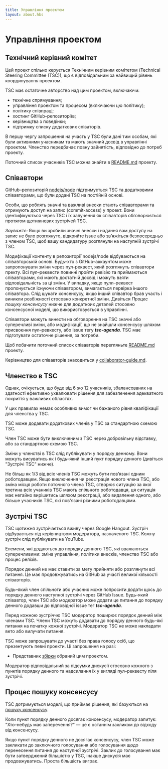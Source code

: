 ```yaml
---
title: Управління проектом
layout: about.hbs
---
```


# Управління проектом

## Технічний керівний комітет

Цей проект спільно керується Технічним керівним комітетом
(Technical Steering Committee (TSC)), що є відповідальним
за найвищий рівень координування проектом.

TSC має остаточне авторство над цим проектом, включаючи:

* технічне спрямування;
* управління проектом та процесом (включаючи цю політику);
* політику співпраці;
* хостинг GitHub–репозиторіїв;
* керівництва з поведінки;
* підтримку списку додаткових співаторів.

В першу чергу запрошення на участь у TSC були дані тим особам, які
були активними учасникам та мають значний досвід в управлінні проектом.
Членство передбачає повну зайнятість, відповідно до потреб проекту.

Поточний список учасників TSC можна знайти в
[README.md](https://github.com/nodejs/node/blob/master/README.md#tsc-technical-steering-committee) проекту.

## Співавтори

GitHub–репозиторій [nodejs/node](https://github.com/nodejs/node)
підтримується TSC та додатковими співавторами, що були додані
TSC на постійній основі.

Особи, що роблять значні та важливі внески стають співавторами
та отримують доступ на запис (commit-access) у проект. Вони
ідентифікуються через TSC і їх залучення як співавторів
обговорюється протягом щотижневих зустрічей TSC.

_Зауважте:_ Якщо ви зробили значні внески і надання вам доступу на запис
не було розглянуто, відкрийте issue або зв’яжіться безпосередньо з членом TSC,
щоб вашу кандидатуру розглянули на наступній зустрічі TSC.

Модифікації контенту в репозиторії nodejs/node відбуваються на
співавторській основі. Будь–хто з GitHub–аккаунтом може запропонувати
зміни через пул-реквест, який розглянуть співавтори пректу.
Всі пул–реквести повинні пройти ревізію та приймаються співавторами, які мають достатній досвід і можуть взяти відповідальність за ці зміни.
У випадку, якщо пулл–реквест пропонується існуючи співавтором, вимагається
первірка іншого співавтора. Слід шукати консенсусу, якщо інший співавтор
брав участь і виникли розбіжності стосовно конкретної зміни. Дивіться
_Процес пошуку консенсусу_ нижче для додаткоих деталей стосовно
консенсусної моделі, що використовується в управлінні.

Співавтори можуть винести на обговорення на TSC значні або суперечливі зміни,
або модифікації, що не знайшли консенсусу шляхом присвоєння пул–ревкесту,
або issue тегу ***tsc-agenda***. TSC має підготувати остаточне рішення,
за потреби.

Щоб побачити поточний список співавторів перегляньте
[README.md](https://github.com/nodejs/node/blob/master/README.md#current-project-team-members) проекту.

Керівництво для співавторів знаходиться у
[collaborator-guide.md](https://github.com/nodejs/node/blob/master/doc/guides/collaborator-guide.md).

## Членство в TSC

Однак, очікується, що буде від 6 жо 12 учасників, збалансованих
на здатності ефективно ухвалювати рішення для забезпечення адекватного
покриття у важливих областях.

У цих правилах немає особливих вимог чи бажаного рівня кваліфікації
для членства у TSC.

TSC може додавати додаткових членів у TSC за стандартною схемою TSC.

Член TSC може бути виключеним з TSC через добровільну відставку,
або за стандартною схемою TSC.

Зміни у членстві в TSC слід публікувати у порядку денному.
Вони можуть висуватись як і будь–який інший пукт порядку денного
(дивіться "Зустрічі TSC" нижче).

Не більш як 1/3 від всіх членів TSC можуть бути пов’язані одним роботодавцем.
Якщо виключення чи реєстрація нового члена TSC, або зміна місця роботи
поточного члена TSC, створює ситуацію за якої третина всіх учаників TSC
мають спільного роботодавця, ця ситуація має негайно вирішитись шляхом
реєстрації, або видалення одного, або більше учасників TSC,
які пов'язані різними роботодавцями.

## Зустрічі TSC

TSC щотижня зустрічається вживу через Google Hangout.
Зустріч відбувається під керівництвом модератора, назначеного TSC.
Кожну зустріч слід публікувати на YouTube.

Елемени, які додаються до порядку денного TSC, які вважаються суперечливими:
зміна управління, політики внесків, членство TSC або процес релізів.

Порядок денний не має ставити за мету прийняти або розглянути всі питання.
Це має продовжуватись на GitHub за участі великої кількості співавторів.

Будь–який член спільноти або учасник може попросити додати щось до порядку денного наступної зустрічі через GitHub Issue. Будь–який співавтор,
член TSC або модератор може додати це питання до порядку денного додавши до відповідної issue тег ***tsc-agenda***.

Перед кожною зустріччю TSC модератор поширює порядок денний між членами TSC.
Члени TSC можуть додавати до порядку денного будь–які питання на початку
кожної зустрічі. Модератор TSC не може накладати вето або вилучати питання.

TSC може запрошувати до участі без права голосу осіб, що презентують певні проекти. Ці запрошення на разі:

* Представник [збірки](https://github.com/node-forward/build)
  обраний цим проектом.

Модератор відповідальний за підсумки дискусії стосовно кожного з пунктів порядку денного та надсилання їх у вигляді пул–реквесту піля зустрічі.

## Процес пошуку консенсусу

TSC дотримується моделі, що приймає рішення, які базуються на
[пошуку консенсусу](https://en.wikipedia.org/wiki/Consensus-seeking_decision-making).

Коли пункт порядку денного досягає консенсусу, модератор запитує: "Хто–небудь має заперечення?" — це є останнім закликом до відходу від консенсусу.

Якщо пункт порядку денного не досягає консенсусу, член TSC може закликати до заключного голосування або голосування щодо перенесення питання до наступної зустрічі. Заклик до голосування має бути затверджений більшістю у TSC, інакше дискусія має продовжуватись. Проста більшість виграє.
